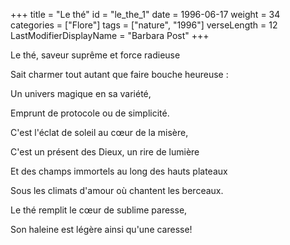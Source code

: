 +++
title = "Le thé"
id = "le_the_1"
date = 1996-06-17
weight = 34
categories = ["Flore"]
tags = ["nature", "1996"]
verseLength = 12
LastModifierDisplayName = "Barbara Post"
+++

Le thé, saveur suprême et force radieuse

Sait charmer tout autant que faire bouche heureuse :

Un univers magique en sa variété,

Emprunt de protocole ou de simplicité.

C'est l'éclat de soleil au cœur de la misère,

C'est un présent des Dieux, un rire de lumière

Et des champs immortels au long des hauts plateaux

Sous les climats d'amour où chantent les berceaux.

Le thé remplit le cœur de sublime paresse,

Son haleine est légère ainsi qu'une caresse!
